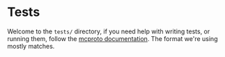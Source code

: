 # Tests

Welcome to the `tests/` directory, if you need help with writing tests, or running them, follow the [mcproto documentation](https://py-mine.github.io/mcproto/latest/contributing/guides/unit-tests/). The format we're using mostly matches.
